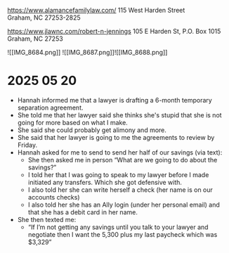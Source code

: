 https://www.alamancefamilylaw.com/ 
115 West Harden Street  
Graham, NC 27253-2825

https://www.jlawnc.com/robert-n-jennings
105 E Harden St, P.O. Box 1015  
Graham, NC 27253

![[IMG_8684.png]]
![[IMG_8687.png]]![[IMG_8688.png]]


# 2025 05 20
- Hannah informed me that a lawyer is drafting a 6-month temporary separation agreement. 
- She told me that her lawyer said she thinks she's stupid that she is not going for more based on what I make. 
- She said she could probably get alimony and more. 
- She said that her lawyer is going to me the agreements to review by Friday. 
- Hannah asked for me to send to send her half of our savings (via text):
	- She then asked me in person “What are we going to do about the savings?” 
	- I told her that I was going to speak to my lawyer before I made initiated any transfers. Which she got defensive with. 
	- I also told her she can write herself a check (her name is on our accounts checks)
	- I also told her she has an Ally login (under her personal email) and that she has a debit card in her name. 
- She then texted me:
	- “If I’m not getting any savings until you talk to your lawyer and negotiate then I want the 5,300 plus my last paycheck which was $3,329”
